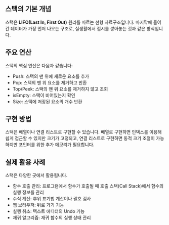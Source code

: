 스택의 기본 개념
-------------
스택은 **LIFO(Last In, First Out)** 원리를 따르는 선형 자료구조입니다. 마지막에 들어간 데이터가 가장 먼저 나오는 구조로, 실생활에서 접시를 쌓아놓는 것과 같은 방식입니다.

주요 연산
-------
스택의 핵심 연산은 다음과 같습니다:

* Push: 스택의 맨 위에 새로운 요소를 추가
* Pop: 스택의 맨 위 요소를 제거하고 반환
* Top/Peek: 스택의 맨 위 요소를 제거하지 않고 조회
* isEmpty: 스택이 비어있는지 확인
* Size: 스택에 저장된 요소의 개수 반환

구현 방법
-------
스택은 배열이나 연결 리스트로 구현할 수 있습니다. 배열로 구현하면 인덱스를 이용해 쉽게 접근할 수 있지만 크기가 고정되고, 연결 리스트로 구현하면 동적 크기 조절이 가능하지만 포인터를 위한 추가 메모리가 필요합니다.

실제 활용 사례
------------
스택은 다양한 곳에서 활용됩니다.

* 함수 호출 관리: 프로그램에서 함수가 호출될 때 호출 스택(Call Stack)에서 함수의 실행 정보를 관리
* 수식 계산: 후위 표기법 계산이나 괄호 검사
* 웹 브라우저: 뒤로 가기 기능
* 실행 취소: 텍스트 에디터의 Undo 기능
* 재귀 알고리즘: 재귀 함수의 실행 상태 관리
